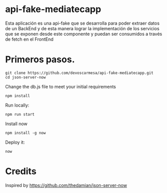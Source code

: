 # api-fake-mediatecapp
Esta aplicación es una api-fake que se desarrolla para poder extraer datos de un BackEnd y de esta manera lograr la implementación de los servicios que se exponen desde este componente y puedan ser consumidos a través de fetch en el FrontEnd

# Primeros pasos.

```
git clone https://github.com/devoscarmesa/api-fake-mediatecapp.git
cd json-server-now
```

Change the db.js file to meet your initial requirements

```
npm install
```

Run locally:

```
npm run start
```

Install now

```
npm install -g now
```

Deploy it:

```
now
```

# Credits

Inspired by https://github.com/thedamian/json-server-now
